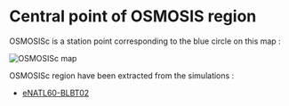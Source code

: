 # Central point of OSMOSIS region

OSMOSISc is a station point corresponding to the blue circle on this map :

![OSMOSISc map](notebooks-maps/region_OSMOSISc.png)


OSMOSISc region have been extracted from the simulations :
  - [eNATL60-BLBT02](OSMOSISc-eNATL60-BLBT02.md)
